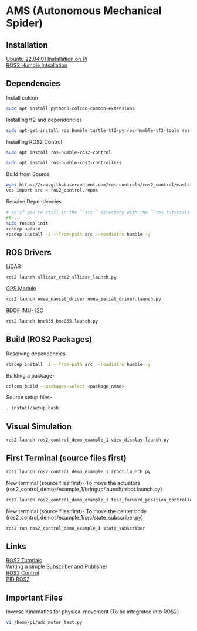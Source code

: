 # AMS (Autonomous Mechanical Spider)

## Installation
[Ubuntu 22.04.01 Installation on Pi](https://ubuntu.com/tutorials/how-to-install-ubuntu-on-your-raspberry-pi)<br />
[ROS2 Humble Intsallation](https://docs.ros.org/en/humble/Installation/Ubuntu-Install-Debians.html)<br />

## Dependencies
Install colcon
```bash
sudo apt install python3-colcon-common-extensions
```
Installing tf2 and dependencies
```bash
sudo apt-get install ros-humble-turtle-tf2-py ros-humble-tf2-tools ros-humble-tf-transformations
```
Installing ROS2 Control
```bash
sudo apt install ros-humble-ros2-control
```
```bash
sudo apt install ros-humble-ros2-controllers
```
Build from Source
```bash
wget https://raw.githubusercontent.com/ros-controls/ros2_control/master/ros2_control.rolling.repos
vcs import src < ros2_control.repos
```
Resolve Dependencies
```bash
# cd if you're still in the ``src`` directory with the ``ros_tutorials`` clone
cd ..
sudo rosdep init
rosdep update
rosdep install -i --from-path src --rosdistro humble -y
```

## ROS Drivers
[LiDAR](https://github.com/Slamtec/sllidar_ros2)
```bash
ros2 launch sllidar_ros2 sllidar_launch.py
```
[GPS Module](https://github.com/ros-drivers/nmea_navsat_driver/tree/ros2)
```bash
ros2 launch nmea_navsat_driver nmea_serial_driver.launch.py
```
[9DOF IMU- I2C](https://github.com/flynneva/bno055)
```bash
ros2 launch bno055 bno055.launch.py
```

## Build (ROS2 Packages)
Resolving dependencies-
```bash
rosdep install -i --from-path src --rosdistro humble -y
```
Building a package-
```bash
colcon build --packages-select <package_name>
```
Source setup files-
```bash
. install/setup.bash
```

## Visual Simulation
```bash
ros2 launch ros2_control_demo_example_1 view_display.launch.py
```

## First Terminal (source files first)
```bash
ros2 launch ros2_control_demo_example_1 rrbot.launch.py
```
New terminal (source files first)- To move the actuators (ros2_control_demos/example_1/bringup/launch/rrbot.launch.py)
```bash
ros2 launch ros2_control_demo_example_1 test_forward_position_controller.launch.py
```
New terminal (source files first)- To move the center body (ros2_control_demos/example_1/src/state_subscriber.py)
```bash
ros2 run ros2_control_demo_example_1 state_subscriber
```

## Links
[ROS2 Tutorials](https://docs.ros.org/en/humble/Tutorials.html)<br />
[Writing a simple Subscriber and Publisher](https://docs.ros.org/en/humble/Tutorials/Beginner-Client-Libraries/Writing-A-Simple-Cpp-Publisher-And-Subscriber.html)<br />
[ROS2 Control](https://control.ros.org/master/index.html)<br />
[PID ROS2](https://github.com/ros-controls/control_toolbox/tree/ros2-master/src)<br />

## Important Files
Inverse Kinematics for physical movement (To be integrated into ROS2)
```bash
vi /home/pi/adc_motor_test.py
```



